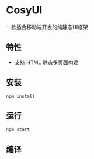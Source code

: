 # CosyUI

一款适合移动端开发的纯静态UI框架

## 特性

- 支持 HTML 静态多页面构建

## 安装

```bash
npm install
```

## 运行


```bash
npm start
```


## 编译

```bash
```
